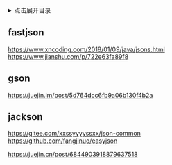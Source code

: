 <details>
<summary>点击展开目录</summary>
<!-- TOC -->

- [fastjson](#fastjson)
- [gson](#gson)
- [jackson](#jackson)

<!-- /TOC -->
</details>


## fastjson


https://www.xncoding.com/2018/01/09/java/jsons.html
https://www.jianshu.com/p/722e63fa89f8



## gson

https://juejin.im/post/5d764dcc6fb9a06b130f4b2a


## jackson

https://gitee.com/xxssyyyyssxx/json-common
https://github.com/fangjinuo/easyjson



https://juejin.cn/post/6844903918879637518